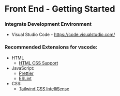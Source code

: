 # Front End - Getting Started

### Integrate Development Environment

- Visual Studio Code - https://code.visualstudio.com/

### Recommended Extensions for vscode:

- HTML
  - [HTML CSS Support](https://marketplace.visualstudio.com/items?itemName=ecmel.vscode-html-css)
- JavaScript:
  - [Prettier](https://marketplace.visualstudio.com/items?itemName=ms-python.black-formatter)
  - [ESLint](https://marketplace.visualstudio.com/items?itemName=dbaeumer.vscode-eslint)
- CSS:
  - [Tailwind CSS IntelliSense](https://marketplace.visualstudio.com/items?itemName=bradlc.vscode-tailwindcss)
